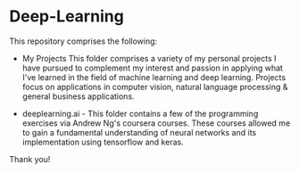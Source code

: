 # Deep-Learning

This repository comprises the following:

- My Projects
This folder comprises a variety of my personal projects I have pursued to complement my interest and passion in applying what I've learned in the field of machine learning and deep learning. Projects focus on applications in computer vision, natural language processing & general business applications. 

- deeplearning.ai - This folder contains a few of the programming exercises via Andrew Ng's coursera courses. These courses allowed me to gain a fundamental understanding of neural networks and its implementation using tensorflow and keras.

Thank you! 